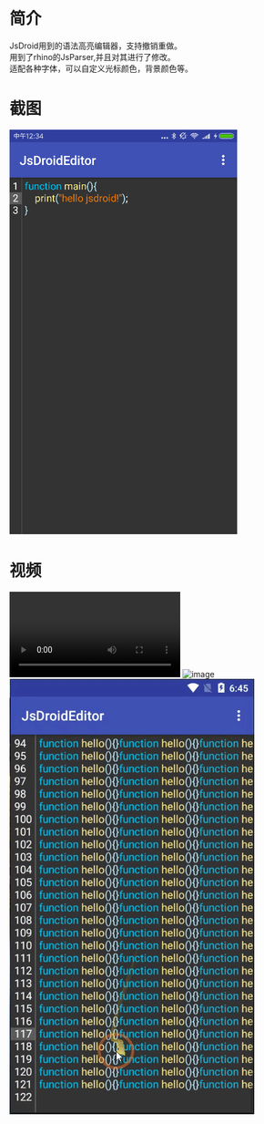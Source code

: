 # 简介
JsDroid用到的语法高亮编辑器，支持撤销重做。<br>
用到了rhino的JsParser,并且对其进行了修改。<br>
适配各种字体，可以自定义光标颜色，背景颜色等。
# 截图
![](https://github.com/980008027/JsDroidEditor/raw/master/capture.jpg)
# 视频
![video](https://github.com/980008027/JsDroidEditor/raw/master/video.mp4)
![image](https://github.com/980008027/JsDroidEditor/raw/master/1.gif)
![image](https://github.com/980008027/JsDroidEditor/raw/master/2.gif)